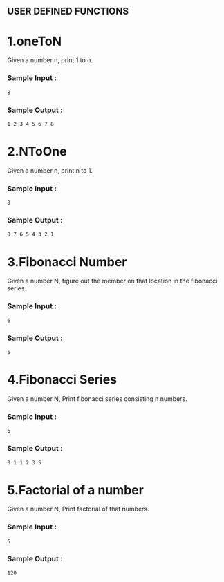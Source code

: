 ## USER DEFINED FUNCTIONS

# 1.oneToN
Given a number n, print 1 to n. 
<br>
 ### Sample Input :<br>
```
8 
```
### Sample Output :<br>
``` 
1 2 3 4 5 6 7 8
```
# 2.NToOne
Given a number n, print n to 1. 
<br>
 ### Sample Input :<br>
```
8 
```
### Sample Output :<br>
``` 
8 7 6 5 4 3 2 1
```
# 3.Fibonacci Number

Given a number N, figure out the member on that location in the fibonacci series.
### Sample Input :<br>

```
6
```
### Sample Output :<br>
``` 
5
```
# 4.Fibonacci Series

Given a number N, Print fibonacci series consisting n numbers.
### Sample Input :<br>

```
6
```
### Sample Output :<br>
``` 
0 1 1 2 3 5
```
# 5.Factorial of a number

Given a number N, Print factorial of that numbers.
### Sample Input :<br>

```
5
```
### Sample Output :<br>
``` 
120
```